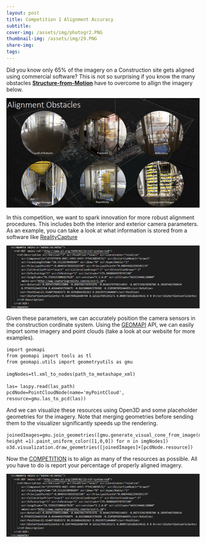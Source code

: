 ```yaml
---
layout: post
title: Competition 1 Alignment Accuracy
subtitle: 
cover-img: /assets/img/photogr2.PNG
thumbnail-img: /assets/img/29.PNG
share-img: 
tags:
---
```


Did you know only 65% of the imagery on a Construction site gets aligned using commercial software? This is not so surprising if you know the many obstacles [**Structure-from-Motion**](https://en.wikipedia.org/wiki/Structure_from_motion) have to overcome to allign the imagery below.

![37.PNG](assets/img/37.PNG)

In this competition, we want to spark innovation for more robust alignment procedures. This includes both the interior and exterior camera parameters. As an example, you can take a look at what information is stored from a software like [RealityCapture](https://www.capturingreality.com/)

![38.PNG](assets/img/38.PNG)

Given these parameters, we can accurately position the camera sensors in the construction cordinate system. Using the [GEOMAPI](https://https://geomatics.pages.gitlab.kuleuven.be/research-projects/geomapi/) API, we can easily import some imagery and point clouds (take a look at our website for more examples).

```
import geomapi
from geomapi import tools as tl
from geomapi.utils import geometryutils as gmu

imgNodes=tl.xml_to_nodes(path_to_metashape_xml)

las= laspy.read(las_path)
pcdNode=PointCloudNode(name='myPointCloud', resource=gmu.las_to_pcd(las))
```

And we can visualize these resources using Open3D and some placeholder geometries for the imagery. Note that merging geometries before sending them to the visualizer significantly speeds up the rendering.

```
joinedImages=gmu.join_geometries([gmu.generate_visual_cone_from_image(n.cartesianTransform, height =1).paint_uniform_color([1,0,0]) for n in imgNodes])
o3d.visualization.draw_geometries([joinedImages]+[pcdNode.resource])
```

Now the [COMPETITION](https://paperswithcode.com/datasets) is to align as many of the resources as possible. All you have to do is report your percentage of properly aligned imagery.

![38.PNG](assets/img/38.PNG)

